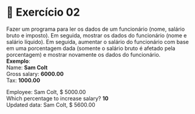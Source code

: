 # 📖 Exercício 02 
Fazer um programa para ler os dados de um funcionário (nome, salário bruto e imposto). Em seguida, mostrar os dados do funcionário (nome e salário líquido). Em seguida, aumentar o salário do funcionário com base em uma porcentagem dada (somente o salário bruto é afetado pela porcentagem) e mostrar novamente os dados do funcionário.   
**Exemplo**:    
Name: **Sam Colt**   
Gross salary: **6000.00**   
Tax: **1000.00**   

Employee: Sam Colt, $ 5000.00            
Which percentage to increase salary? **10**        
Updated data: Sam Colt, $ 5600.00   

